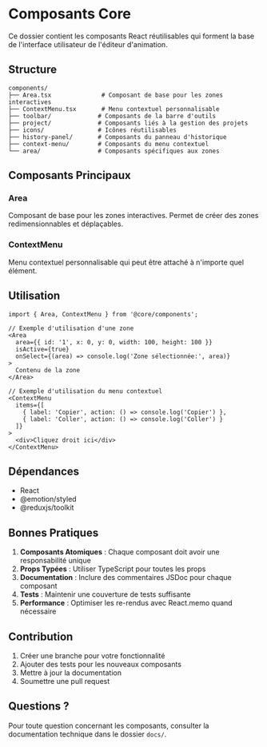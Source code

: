 # Composants Core

Ce dossier contient les composants React réutilisables qui forment la base de l'interface utilisateur de l'éditeur d'animation.

## Structure

```
components/
├── Area.tsx              # Composant de base pour les zones interactives
├── ContextMenu.tsx       # Menu contextuel personnalisable
├── toolbar/             # Composants de la barre d'outils
├── project/             # Composants liés à la gestion des projets
├── icons/               # Icônes réutilisables
├── history-panel/       # Composants du panneau d'historique
├── context-menu/        # Composants du menu contextuel
└── area/                # Composants spécifiques aux zones
```

## Composants Principaux

### Area
Composant de base pour les zones interactives. Permet de créer des zones redimensionnables et déplaçables.

### ContextMenu
Menu contextuel personnalisable qui peut être attaché à n'importe quel élément.

## Utilisation

```tsx
import { Area, ContextMenu } from '@core/components';

// Exemple d'utilisation d'une zone
<Area
  area={{ id: '1', x: 0, y: 0, width: 100, height: 100 }}
  isActive={true}
  onSelect={(area) => console.log('Zone sélectionnée:', area)}
>
  Contenu de la zone
</Area>

// Exemple d'utilisation du menu contextuel
<ContextMenu
  items={[
    { label: 'Copier', action: () => console.log('Copier') },
    { label: 'Coller', action: () => console.log('Coller') }
  ]}
>
  <div>Cliquez droit ici</div>
</ContextMenu>
```

## Dépendances

- React
- @emotion/styled
- @reduxjs/toolkit

## Bonnes Pratiques

1. **Composants Atomiques** : Chaque composant doit avoir une responsabilité unique
2. **Props Typées** : Utiliser TypeScript pour toutes les props
3. **Documentation** : Inclure des commentaires JSDoc pour chaque composant
4. **Tests** : Maintenir une couverture de tests suffisante
5. **Performance** : Optimiser les re-rendus avec React.memo quand nécessaire

## Contribution

1. Créer une branche pour votre fonctionnalité
2. Ajouter des tests pour les nouveaux composants
3. Mettre à jour la documentation
4. Soumettre une pull request

## Questions ?

Pour toute question concernant les composants, consulter la documentation technique dans le dossier `docs/`. 
